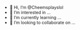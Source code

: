 - 👋 Hi, I’m @Cheemsplayslol
- 👀 I’m interested in ...
- 🌱 I’m currently learning ...
- 💞️ I’m looking to collaborate on ...

